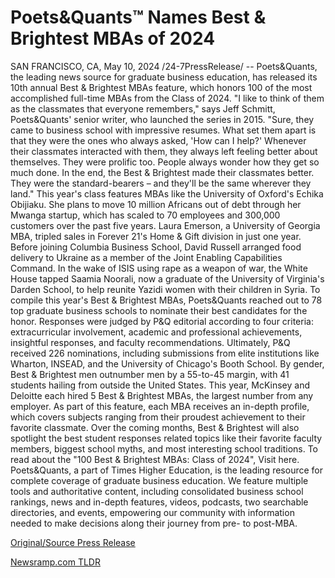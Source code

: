 # Poets&Quants™ Names Best & Brightest MBAs of 2024

SAN FRANCISCO, CA, May 10, 2024 /24-7PressRelease/ -- Poets&Quants, the leading news source for graduate business education, has released its 10th annual Best & Brightest MBAs feature, which honors 100 of the most accomplished full-time MBAs from the Class of 2024.  "I like to think of them as the classmates that everyone remembers," says Jeff Schmitt, Poets&Quants' senior writer, who launched the series in 2015. "Sure, they came to business school with impressive resumes. What set them apart is that they were the ones who always asked, 'How can I help?' Whenever their classmates interacted with them, they always left feeling better about themselves. They were prolific too. People always wonder how they get so much done. In the end, the Best & Brightest made their classmates better. They were the standard-bearers – and they'll be the same wherever they land."   This year's class features MBAs like the University of Oxford's Echika Obijiaku. She plans to move 10 million Africans out of debt through her Mwanga startup, which has scaled to 70 employees and 300,000 customers over the past five years. Laura Emerson, a University of Georgia MBA, tripled sales in Forever 21's Home & Gift division in just one year. Before joining Columbia Business School, David Russell arranged food delivery to Ukraine as a member of the Joint Enabling Capabilities Command. In the wake of ISIS using rape as a weapon of war, the White House tapped Saamia Noorali, now a graduate of the University of Virginia's Darden School, to help reunite Yazidi women with their children in Syria.  To compile this year's Best & Brightest MBAs, Poets&Quants reached out to 78 top graduate business schools to nominate their best candidates for the honor. Responses were judged by P&Q editorial according to four criteria: extracurricular involvement, academic and professional achievements, insightful responses, and faculty recommendations. Ultimately, P&Q received 226 nominations, including submissions from elite institutions like Wharton, INSEAD, and the University of Chicago's Booth School. By gender, Best & Brightest men outnumber men by a 55-to-45 margin, with 41 students hailing from outside the United States. This year, McKinsey and Deloitte each hired 5 Best & Brightest MBAs, the largest number from any employer.  As part of this feature, each MBA receives an in-depth profile, which covers subjects ranging from their proudest achievement to their favorite classmate. Over the coming months, Best & Brightest will also spotlight the best student responses related topics like their favorite faculty members, biggest school myths, and most interesting school traditions.   To read about the "100 Best & Brightest MBAs: Class of 2024", Visit here.  Poets&Quants, a part of Times Higher Education, is the leading resource for complete coverage of graduate business education. We feature multiple tools and authoritative content, including consolidated business school rankings, news and in-depth features, videos, podcasts, two searchable directories, and events, empowering our community with information needed to make decisions along their journey from pre- to post-MBA. 

[Original/Source Press Release](https://www.24-7pressrelease.com/press-release/510788/poetsquants-names-best-brightest-mbas-of-2024) 

[Newsramp.com TLDR](https://newsramp.com/None) 